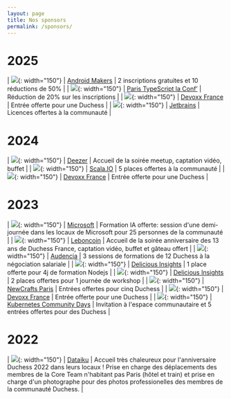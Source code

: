 ```yaml
---
layout: page
title: Nos sponsors
permalink: /sponsors/
---
```

# 2025

| ![](/assets/sponsors/AMxDC25-logo.svg){: width="150"} | [Android Makers](https://androidmakers.droidcon.com/) | 2 inscriptions gratuites et 10 réductions de 50% |
| ![](/assets/sponsors/ts_conf.jpg){: width="150"} | [Paris TypeScript la Conf’](https://la-conf.typescript.paris/) | Réduction de 20% sur les inscriptions |
| ![](/assets/sponsors/devoxx2025.png){: width="150"} | [Devoxx France](https://www.devoxx.fr/) | Entrée offerte pour une Duchess |
| ![](/assets/sponsors/jetbrains.png){: width="150"} | [Jetbrains](https://www.jetbrains.com/fr-fr/) | Licences offertes à la communauté |

# 2024

| ![](/assets/sponsors/deezer-meetup.jpg){: width="150"} | [Deezer](https://www.deezer.com/fr/) | Accueil de la soirée meetup, captation vidéo, buffet |
| ![](/assets/sponsors/scalaio.webp){: width="150"} | [Scala.IO](https://scala.io/) | 5 places offertes à la communauté |
| ![](/assets/sponsors/devoxxfr2024.png){: width="150"} | [Devoxx France](https://www.devoxx.fr/) | Entrée offerte pour une Duchess |

# 2023

| ![](/assets/sponsors/logo-microsoft.png){: width="150"} | [Microsoft](https://www.microsoft.com/fr-fr/) | Formation IA offerte: session d'une demi-journée dans les locaux de Microsoft pour 25 personnes de la communauté |
| ![](/assets/sponsors/logo-leboncoin.jpg){: width="150"} | [Leboncoin](https://www.leboncoin.fr/) | Accueil de la soirée anniversaire des 13 ans de Duchess France, captation vidéo, buffet et gâteau offert |
| ![](/assets/sponsors/nego-training.png){: width="150"} | [Audencia](https://negotraining.org) | 3 sessions de formations de 12 Duchess à la négociation salariale |
| ![](/assets/sponsors/logo-delicious.png){: width="150"} | [Delicious Insights](https://delicious-insights.com) | 1 place offerte pour 4j de formation Nodejs |
| ![](/assets/sponsors/logo-delicious.png){: width="150"} | [Delicious Insights](https://delicious-insights.com) | 2 places offertes pour 1 journée de workshop |
| ![](/assets/sponsors/logo_newcrafts.png){: width="150"} | [NewCrafts Paris](https://ncrafts.io/) | Entrées offertes pour cinq Duchess |
| ![](/assets/sponsors/devoxxfr2023.jpg){: width="150"} | [Devoxx France](https://www.devoxx.fr/) | Entrée offerte pour une Duchess |
| ![](/assets/sponsors/kcd.svg){: width="150"} | [Kubernetes Community Days](https://kcd-france.webflow.io) | Invitation à l'espace communautaire et 5 entrées offertes pour des Duchess |

# 2022

| ![](/assets/sponsors/logo-dataiku.png){: width="150"} | [Dataiku](https://www.linkedin.com/posts/dataiku_anniversaire-12-ans-duchess-france-chez-dataiku-activity-6980521291241922560-HjGL?utm_source=share&utm_medium=member_desktop) | Accueil très chaleureux pour l'anniversaire Duchess 2022 dans leurs locaux ! Prise en charge des déplacements des membres de la Core Team n'habitant pas Paris (hôtel et train) et prise en charge d'un photographe pour des photos professionelles des membres de la communauté Duchess. |